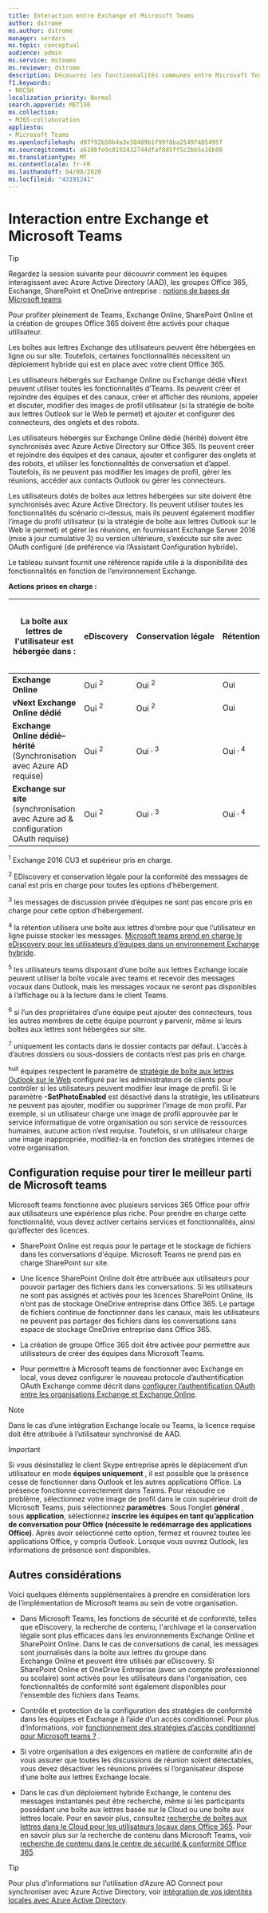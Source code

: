 ```yaml
---
title: Interaction entre Exchange et Microsoft Teams
author: dstrome
ms.author: dstrome
manager: serdars
ms.topic: conceptual
audience: admin
ms.service: msteams
ms.reviewer: dstrome
description: Découvrez les fonctionnalités communes entre Microsoft Teams et les différentes configurations d'Exchange, telles que la création et l'adhésion à des équipes, la création de canaux, et plus encore.
f1.keywords:
- NOCSH
localization_priority: Normal
search.appverid: MET150
ms.collection:
- M365-collaboration
appliesto:
- Microsoft Teams
ms.openlocfilehash: d97f92b56b4a3e38489b1f99f8ba25497485495f
ms.sourcegitcommit: a610bfe9c0192432744dfaf8d5ff5c2bb5a16b00
ms.translationtype: MT
ms.contentlocale: fr-FR
ms.lasthandoff: 04/08/2020
ms.locfileid: "43191241"
---
```

# <a name="how-exchange-and-microsoft-teams-interact"></a>Interaction entre Exchange et Microsoft Teams

> [!Tip]
> Regardez la session suivante pour découvrir comment les équipes interagissent avec Azure Active Directory (AAD), les groupes Office 365, Exchange, SharePoint et OneDrive entreprise : [notions de bases de Microsoft teams](https://aka.ms/teams-foundations)

Pour profiter pleinement de Teams, Exchange Online, SharePoint Online et la création de groupes Office 365 doivent être activés pour chaque utilisateur.

Les boîtes aux lettres Exchange des utilisateurs peuvent être hébergées en ligne ou sur site. Toutefois, certaines fonctionnalités nécessitent un déploiement hybride qui est en place avec votre client Office 365.

Les utilisateurs hébergés sur Exchange Online ou Exchange dédié vNext peuvent utiliser toutes les fonctionnalités d’Teams. Ils peuvent créer et rejoindre des équipes et des canaux, créer et afficher des réunions, appeler et discuter, modifier des images de profil utilisateur (si la stratégie de boîte aux lettres Outlook sur le Web le permet) et ajouter et configurer des connecteurs, des onglets et des robots.

Les utilisateurs hébergés sur Exchange Online dédié (hérité) doivent être synchronisés avec Azure Active Directory sur Office 365. Ils peuvent créer et rejoindre des équipes et des canaux, ajouter et configurer des onglets et des robots, et utiliser les fonctionnalités de conversation et d’appel. Toutefois, ils ne peuvent pas modifier les images de profil, gérer les réunions, accéder aux contacts Outlook ou gérer les connecteurs.

Les utilisateurs dotés de boîtes aux lettres hébergées sur site doivent être synchronisés avec Azure Active Directory. Ils peuvent utiliser toutes les fonctionnalités du scénario ci-dessus, mais ils peuvent également modifier l’image du profil utilisateur (si la stratégie de boîte aux lettres Outlook sur le Web le permet) et gérer les réunions, en fournissant Exchange Server 2016 (mise à jour cumulative 3) ou version ultérieure, s’exécute sur site avec OAuth configuré (de préférence via l’Assistant Configuration hybride).

Le tableau suivant fournit une référence rapide utile à la disponibilité des fonctionnalités en fonction de l’environnement Exchange.


**Actions prises en charge :**

| La boîte aux lettres de l'utilisateur est hébergée dans : | eDiscovery| Conservation&nbsp;légale | Rétention| Gestion des équipes et des canaux |Créer et afficher des réunions dans Microsoft teams| Modifier une image de profil utilisateur | Historique des appels | Gérer les contacts | Accéder aux contacts Outlook | Messagerie vocale |Ajouter et configurer des connecteurs|Ajouter et configurer des onglets|Ajouter et configurer des bots| 
|---|---|---|---|---|---|---|---|---|---|---|---|---|---|
|**Exchange Online**|Oui <sup>2</sup>|Oui <sup>2</sup>|Oui |Oui |Oui |Oui,<sup>8</sup>|Oui |Oui |Oui, <sup>7</sup>|Oui |Oui |Oui |Oui |
|**vNext Exchange Online dédié**|Oui <sup>2</sup>|Oui <sup>2</sup>|Oui |Oui |Oui |Oui,<sup>8</sup>|Oui |Oui |Oui, <sup>7</sup>|Oui |Oui |Oui |Oui|
|**Exchange Online dédié– hérité** (Synchronisation avec Azure AD requise)|Oui <sup>2</sup>|Oui <sup>, 3</sup>|Oui <sup>, 4|Oui|Non|Non|Oui|Oui|Non|Oui <sup>, 5|Oui <sup>, 6|Oui |Oui |
|**Exchange sur site** (synchronisation avec Azure ad & configuration OAuth requise)|Oui <sup>2</sup>| Oui <sup>, 3</sup> |Oui <sup>, 4|Oui|Oui (Exchange 2016 CU3 +)|Oui<sup>8</sup> (Exchange 2016 CU3 +)|Oui |Oui|Non|Oui <sup>, 5|Oui <sup>, 6|Oui |Oui |

<sup>1</sup> Exchange 2016 CU3 et supérieur pris en charge.  

<sup>2</sup> EDiscovery et conservation légale pour la conformité des messages de canal est pris en charge pour toutes les options d’hébergement.

<sup>3</sup> les messages de discussion privée d’équipes ne sont pas encore pris en charge pour cette option d’hébergement.

<sup>4</sup> la rétention utilisera une boîte aux lettres d’ombre pour que l’utilisateur en ligne puisse stocker les messages. [Microsoft teams prend en charge le eDiscovery pour les utilisateurs d’équipes dans un environnement Exchange hybride](https://techcommunity.microsoft.com/t5/Microsoft-Teams-Blog/Microsoft-Teams-supports-eDiscovery-for-Teams-users-in-a/ba-p/200009).

<sup>5</sup> les utilisateurs teams disposant d’une boîte aux lettres Exchange locale peuvent utiliser la boîte vocale avec teams et recevoir des messages vocaux dans Outlook, mais les messages vocaux ne seront pas disponibles à l’affichage ou à la lecture dans le client Teams.

<sup>6</sup> si l’un des propriétaires d’une équipe peut ajouter des connecteurs, tous les autres membres de cette équipe pourront y parvenir, même si leurs boîtes aux lettres sont hébergées sur site.

<sup>7</sup> uniquement les contacts dans le dossier contacts par défaut. L’accès à d’autres dossiers ou sous-dossiers de contacts n’est pas pris en charge.

<sup>huit</sup> équipes respectent le paramètre de [stratégie de boîte aux lettres Outlook sur le Web](https://docs.microsoft.com/powershell/module/exchange/client-access/set-owamailboxpolicy) configuré par les administrateurs de clients pour contrôler si les utilisateurs peuvent modifier leur image de profil. Si le paramètre **-SetPhotoEnabled** est désactivé dans la stratégie, les utilisateurs ne peuvent pas ajouter, modifier ou supprimer l’image de mon profil. Par exemple, si un utilisateur charge une image de profil approuvée par le service informatique de votre organisation ou son service de ressources humaines, aucune action n’est requise. Toutefois, si un utilisateur charge une image inappropriée, modifiez-la en fonction des stratégies internes de votre organisation.

## <a name="requirements-to-get-the-most-out-of-microsoft-teams"></a>Configuration requise pour tirer le meilleur parti de Microsoft teams

Microsoft teams fonctionne avec plusieurs services 365 Office pour offrir aux utilisateurs une expérience plus riche. Pour prendre en charge cette fonctionnalité, vous devez activer certains services et fonctionnalités, ainsi qu’affecter des licences.

- SharePoint Online est requis pour le partage et le stockage de fichiers dans les conversations d'équipe. Microsoft Teams ne prend pas en charge SharePoint sur site.

- Une licence SharePoint Online doit être attribuée aux utilisateurs pour pouvoir partager des fichiers dans les conversations. Si les utilisateurs ne sont pas assignés et activés pour les licences SharePoint Online, ils n’ont pas de stockage OneDrive entreprise dans Office 365. Le partage de fichiers continue de fonctionner dans les canaux, mais les utilisateurs ne peuvent pas partager des fichiers dans les conversations sans espace de stockage OneDrive entreprise dans Office 365.

- La création de groupe Office 365 doit être activée pour permettre aux utilisateurs de créer des équipes dans Microsoft Teams.

- Pour permettre à Microsoft teams de fonctionner avec Exchange en local, vous devez configurer le nouveau protocole d’authentification OAuth Exchange comme décrit dans [configurer l’authentification OAuth entre les organisations Exchange et Exchange Online](https://docs.microsoft.com/exchange/configure-oauth-authentication-between-exchange-and-exchange-online-organizations-exchange-2013-help).

> [!NOTE]
>Dans le cas d’une intégration Exchange locale ou Teams, la licence requise doit être attribuée à l’utilisateur synchronisé de AAD.

> [!IMPORTANT]
> Si vous désinstallez le client Skype entreprise après le déplacement d’un utilisateur en mode **équipes uniquement** , il est possible que la présence cesse de fonctionner dans Outlook et les autres applications Office. La présence fonctionne correctement dans Teams. Pour résoudre ce problème, sélectionnez votre image de profil dans le coin supérieur droit de Microsoft Teams, puis sélectionnez **paramètres**. Sous l’onglet **général** , sous **application**, sélectionnez **inscrire les équipes en tant qu’application de conversation pour Office (nécessite le redémarrage des applications Office)**. Après avoir sélectionné cette option, fermez et rouvrez toutes les applications Office, y compris Outlook. Lorsque vous ouvrez Outlook, les informations de présence sont disponibles.

## <a name="additional-considerations"></a>Autres considérations

Voici quelques éléments supplémentaires à prendre en considération lors de l’implémentation de Microsoft teams au sein de votre organisation.

- Dans Microsoft Teams, les fonctions de sécurité et de conformité, telles que eDiscovery, la recherche de contenu, l'archivage et la conservation légale sont plus efficaces dans les environnements Exchange Online et SharePoint Online. Dans le cas de conversations de canal, les messages sont journalisés dans la boîte aux lettres du groupe dans Exchange Online et peuvent être utilisés par eDiscovery. Si SharePoint Online et OneDrive Entreprise (avec un compte professionnel ou scolaire) sont activés pour les utilisateurs dans l'organisation, ces fonctionnalités de conformité sont également disponibles pour l'ensemble des fichiers dans Teams.

- Contrôle et protection de la configuration des stratégies de conformité dans les équipes et Exchange à l’aide d’un accès conditionnel. Pour plus d’informations, voir [fonctionnement des stratégies d’accès conditionnel pour Microsoft teams ?](security-compliance-overview.md#how-conditional-access-policies-work-for-teams) .

- Si votre organisation a des exigences en matière de conformité afin de vous assurer que toutes les discussions de réunion soient détectables, vous devez désactiver les réunions privées si l’organisateur dispose d’une boîte aux lettres Exchange locale.

- Dans le cas d’un déploiement hybride Exchange, le contenu des messages instantanés peut être recherché, même si les participants possédant une boîte aux lettres basée sur le Cloud ou une boîte aux lettres locale. Pour en savoir plus, consultez [recherche de boîtes aux lettres dans le Cloud pour les utilisateurs locaux dans Office 365](https://docs.microsoft.com/office365/securitycompliance/search-cloud-based-mailboxes-for-on-premises-users). Pour en savoir plus sur la recherche de contenu dans Microsoft Teams, voir [recherche de contenu dans le centre de sécurité & conformité Office 365](https://docs.microsoft.com/Office365/SecurityCompliance/content-search#searching-microsoft-teams-and-office-365-groups).

> [!TIP]
> Pour plus d’informations sur l’utilisation d’Azure AD Connect pour synchroniser avec Azure Active Directory, voir [intégration de vos identités locales avec Azure Active Directory](https://go.microsoft.com/fwlink/?linkid=854600).
